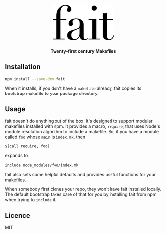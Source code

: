 <h1 align="center">
	<img src="/logo.png" width="200" alt="fait">
</h1>
<h4 align="center">Twenty-first century Makefiles</h4>

## Installation

```sh
npm install --save-dev fait
```

When it installs, if you don't have a `makefile` already, fait copies its bootstrap makefile to your package directory.

## Usage

fait doesn't do anything out of the box. It's designed to support modular makefiles installed with npm. It provides a macro, `require`, that uses Node's module resolution algorithm to include a makefile. So, if you have a module called `foo` whose `main` is `index.mk`, then

```make
$(call require, foo)
```

expands to

```make
include node_modules/foo/index.mk
```

fait also sets some helpful defaults and provides useful functions for your makefiles.

When somebody first clones your repo, they won't have fait installed locally. The default bootstrap takes care of that for you by installing fait from npm when trying to `include` it.

## Licence

MIT
